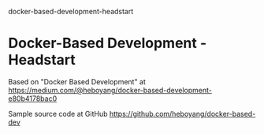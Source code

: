 docker-based-development-headstart
# Docker-Based Development - Headstart

Based on "Docker Based Development" at https://medium.com/@heboyang/docker-based-development-e80b4178bac0

Sample source code at GitHub https://github.com/heboyang/docker-based-dev
